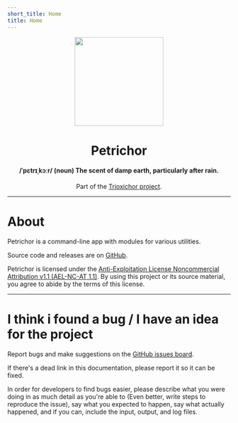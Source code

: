 ```yaml
---
short_title: Home
title: Home
---
```


<div align="center"><image width="200" src="img/logo.png"></div>
<h1 align="center">Petrichor</h1>
<h4 align="center">/ˈpɛtrɪˌkɔːr/ (noun) The scent of damp earth, particularly after rain.</h4>

<div align="center">Part of the <a href="https://github.com/SparkliTwizzl/trioxichor">Trioxichor project</a>.</div>

---
# About

Petrichor is a command-line app with modules for various utilities.

Source code and releases are on [GitHub](https://github.com/SparkliTwizzl/petrichor).

Petrichor is licensed under the [Anti-Exploitation License Noncommercial Attribution v1.1 (AEL-NC-AT 1.1)](https://github.com/SparkliTwizzl/anti-exploitation-license). By using this project or its source material, you agree to abide by the terms of this license.

---
# I think i found a bug / I have an idea for the project

Report bugs and make suggestions on the [GitHub issues board](https://github.com/SparkliTwizzl/plurality-utilities/issues).

If there's a dead link in this documentation, please report it so it can be fixed.

In order for developers to find bugs easier, please describe what you were doing in as much detail as you're able to (Even better, write steps to reproduce the issue), say what you expected to happen, say what actually happened, and if you can, include the input, output, and log files.
